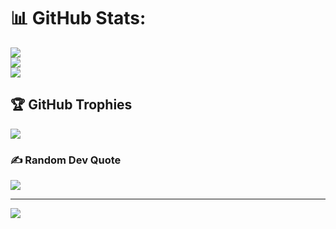 
# 📊 GitHub Stats:
![](https://github-readme-stats.vercel.app/api?username=kip-too&theme=tokyonight&hide_border=false&include_all_commits=true&count_private=true)<br/>
![](https://github-readme-streak-stats.herokuapp.com/?user=kip-too&theme=tokyonight&hide_border=false)<br/>
![](https://github-readme-stats.vercel.app/api/top-langs/?username=kip-too&theme=tokyonight&hide_border=false&include_all_commits=true&count_private=true&layout=compact)

## 🏆 GitHub Trophies
![](https://github-profile-trophy.vercel.app/?username=kip-too&theme=radical&no-frame=false&no-bg=false&margin-w=4)

### ✍️ Random Dev Quote
![](https://quotes-github-readme.vercel.app/api?type=vetical&theme=tokyonight)



---
[![](https://visitcount.itsvg.in/api?id=kip-too&icon=0&color=0)](https://visitcount.itsvg.in)

<!-- Proudly created with GPRM ( https://gprm.itsvg.in ) -->
